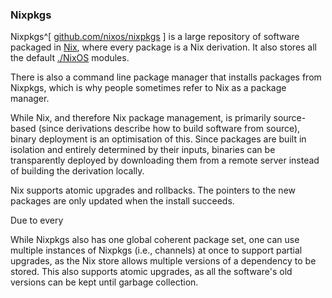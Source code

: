
### Nixpkgs

Nixpkgs^[ [github.com/nixos/nixpkgs](https://github.com/nixos/nixpkgs) ] is a large repository of software packaged in [Nix](./nix.md), where every package is a Nix derivation.
It also stores all the default [./NixOS](./nixos.md) modules.

There is also a command line package manager that installs packages from Nixpkgs, which is why people sometimes refer to Nix as a package manager.

While Nix, and therefore Nix package management, is primarily source-based (since derivations describe how to build software from source), binary deployment is an optimisation of this.
Since packages are built in isolation and entirely determined by their inputs, binaries can be transparently deployed by downloading them from a remote server instead of building the derivation locally.

Nix supports atomic upgrades and rollbacks.
The pointers to the new packages are only updated when the install succeeds.

Due to every


While Nixpkgs also has one global coherent package set, one can use multiple instances of Nixpkgs (i.e., channels) at once to support partial upgrades, as the Nix store allows multiple versions of a dependency to be stored.
This also supports atomic upgrades, as all the software's old versions can be kept until garbage collection.
